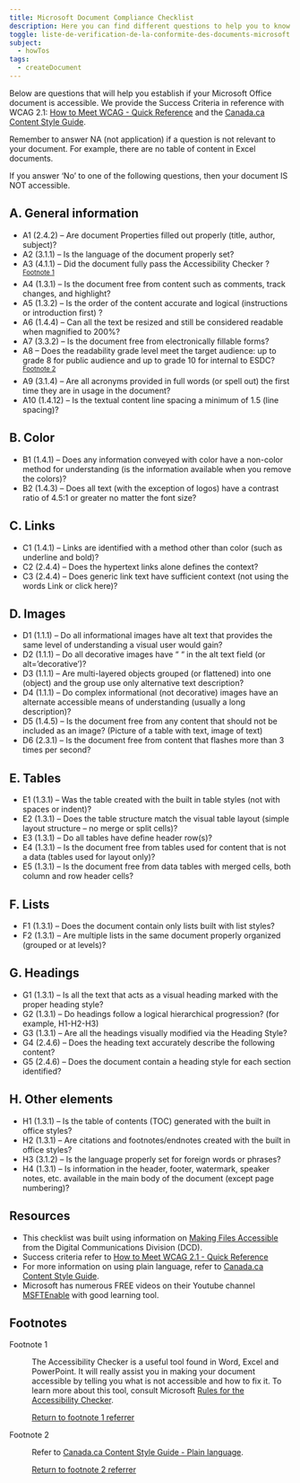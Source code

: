 ```yaml
---
title: Microsoft Document Compliance Checklist
description: Here you can find different questions to help you to know if your Word document is accessible or not.
toggle: liste-de-verification-de-la-conformite-des-documents-microsoft
subject:
  - howTos
tags:
  - createDocument
---
```


<!-- <div class="row">
<div class="col-sm-6">
<a class="gc-dwnld-lnk" href="{{ rootPath }}docs/MSDocument_COMPLIANCE_CHECKLIST.docx" download="{{ title | stripTagsSlugify }}">
<div class="well gc-dwnld">
<div class="row">
<div class="col-xs-4">
<p><img class="img-responsive thumbnail gc-dwnld-img" src="{{ rootPath }}img/doc.png" alt="" /></p>
</div>
<div class="col-xs-8">
<p class="gc-dwnld-txt">
<span>{{ title | safe }}</span>
<span class="gc-dwnld-info">(<i class="fas fa-file-word mrg-rght-sm" aria-hidden="true"></i> <abbr title="Microsoft Word Document">Word</abbr>, 56 <abbr title="KiloByte">KB</abbr>)</span>
</p>
</div>
</div>
</div>
</a>
</div>
</div> -->

Below are questions that will help you establish if your Microsoft Office document is accessible. We provide the Success Criteria in reference with WCAG 2.1: [How to Meet WCAG - Quick Reference](http://www.w3.org/WAI/WCAG21/quickref/) and the [Canada.ca Content Style Guide](https://www.canada.ca/en/treasury-board-secretariat/services/government-communications/canada-content-style-guide.html).

Remember to answer NA (not application) if a question is not relevant to your document. For example, there are no table of content in Excel documents.

If you answer ‘No’ to one of the following questions, then your document IS NOT accessible.

## A. General information

<ul class="list-unstyled mrgn-tp-lg mrgn-lft-lg">
    <li class="mrgn-bttm-md"><span class="far fa-square mrgn-rght-md" aria-hidden="true"></span>A1 (2.4.2) &ndash; Are document Properties filled out properly (title, author, subject)?</li>
    <li class="mrgn-bttm-md"><span class="far fa-square mrgn-rght-md" aria-hidden="true"></span>A2 (3.1.1) &ndash; Is the language of the document properly set?</li>
    <li class="mrgn-bttm-md"><span class="far fa-square mrgn-rght-md" aria-hidden="true"></span>A3 (4.1.1) &ndash; Did the document fully pass the Accessibility Checker ?<sup id="fn1-rf"><a class="fn-lnk" href="#fn1"><span class="wb-inv">Footnote </span>1</a></sup></li>
    <li class="mrgn-bttm-md"><span class="far fa-square mrgn-rght-md" aria-hidden="true"></span>A4 (1.3.1) &ndash; Is the document free from content such as comments, track changes, and highlight?</li> <li class="mrgn-bttm-md"><span class="far fa-square mrgn-rght-md" aria-hidden="true"></span>A5     (1.3.2) &ndash; Is the order of the content accurate and logical (instructions or introduction first) ?</li>
    <li class="mrgn-bttm-md"><span class="far fa-square mrgn-rght-md" aria-hidden="true"></span>A6 (1.4.4) &ndash; Can all the text be resized and still be considered readable when magnified to 200%?</li>
    <li class="mrgn-bttm-md"><span class="far fa-square mrgn-rght-md" aria-hidden="true"></span>A7 (3.3.2) &ndash; Is the document free from electronically fillable forms?</li>
    <li class="mrgn-bttm-md"><span class="far fa-square mrgn-rght-md" aria-hidden="true"></span>A8 &ndash; Does the readability grade level meet the target audience: up to grade 8 for public audience and up to grade 10 for internal to ESDC?  <sup id="fn2-rf"><a class="fn-lnk" href="#fn2"><span class="wb-inv">Footnote </span>2</a></sup></li>
    <li class="mrgn-bttm-md"><span class="far fa-square mrgn-rght-md" aria-hidden="true"></span>A9 (3.1.4) &ndash; Are all acronyms provided in full words (or spell out) the first time they are in usage in the document?</li>
    <li class="mrgn-bttm-md"><span class="far fa-square mrgn-rght-md" aria-hidden="true"></span>A10 (1.4.12) &ndash; Is the textual content line spacing a minimum of 1.5 (line spacing)?</li>
</ul>

## B. Color

<ul class="list-unstyled mrgn-tp-lg mrgn-lft-lg">
    <li class="mrgn-bttm-md"><span class="far fa-square mrgn-rght-md" aria-hidden="true"></span> B1 (1.4.1) &ndash; Does any information conveyed with color have a non-color method for understanding (is the information available when you remove the colors)?</li>
    <li class="mrgn-bttm-md"><span class="far fa-square mrgn-rght-md" aria-hidden="true"></span> B2 (1.4.3) &ndash; Does all text (with the exception of logos) have a contrast ratio of 4.5:1 or greater no matter the font size?</li>
</ul>

## C. Links

<ul class="list-unstyled mrgn-tp-lg mrgn-lft-lg">
    <li class="mrgn-bttm-md"><span class="far fa-square mrgn-rght-md" aria-hidden="true"></span>C1 (1.4.1) &ndash; Links are identified with a method other than color (such as underline and bold)?</li>
    <li class="mrgn-bttm-md"><span class="far fa-square mrgn-rght-md" aria-hidden="true"></span>C2 (2.4.4) &ndash; Does the hypertext links alone defines the context? </li>
    <li class="mrgn-bttm-md"><span class="far fa-square mrgn-rght-md" aria-hidden="true"></span>C3 (2.4.4) &ndash; Does generic link text have sufficient context (not using the words Link or click here)?</li>
</ul>

## D. Images

<ul class="list-unstyled mrgn-tp-lg mrgn-lft-lg">
    <li class="mrgn-bttm-md"><span class="far fa-square mrgn-rght-md" aria-hidden="true"></span>D1 (1.1.1) &ndash; Do all informational images have alt text that provides the same level of understanding a visual user would gain?</li>
    <li class="mrgn-bttm-md"><span class="far fa-square mrgn-rght-md" aria-hidden="true"></span>D2 (1.1.1) &ndash; Do all decorative images have “ “ in the alt text field (or alt=’decorative’)?</li>
    <li class="mrgn-bttm-md"><span class="far fa-square mrgn-rght-md" aria-hidden="true"></span>D3 (1.1.1) &ndash; Are multi-layered objects grouped (or flattened) into one (object) and the group use only alternative text description?</li>
    <li class="mrgn-bttm-md"><span class="far fa-square mrgn-rght-md" aria-hidden="true"></span>D4 (1.1.1) &ndash; Do complex informational (not decorative) images have an alternate accessible means of understanding (usually a long description)?</li>
    <li class="mrgn-bttm-md"><span class="far fa-square mrgn-rght-md" aria-hidden="true"></span>D5 (1.4.5) &ndash; Is the document free from any content that should not be included as an image? (Picture of a table with text, image of text)</li>
    <li class="mrgn-bttm-md"><span class="far fa-square mrgn-rght-md" aria-hidden="true"></span>D6 (2.3.1) &ndash; Is the document free from content that flashes more than 3 times per second?</li>
</ul>

## E. Tables

<ul class="list-unstyled mrgn-tp-lg mrgn-lft-lg">
    <li class="mrgn-bttm-md"><span class="far fa-square mrgn-rght-md" aria-hidden="true"></span>E1 (1.3.1) &ndash; Was the table created with the built in table styles (not with spaces or indent)?</li>
    <li class="mrgn-bttm-md"><span class="far fa-square mrgn-rght-md" aria-hidden="true"></span>E2 (1.3.1) &ndash; Does the table structure match the visual table layout (simple layout structure – no merge or split cells)?</li>
    <li class="mrgn-bttm-md"><span class="far fa-square mrgn-rght-md" aria-hidden="true"></span>E3 (1.3.1) &ndash; Do all tables have define header row(s)?</li>
    <li class="mrgn-bttm-md"><span class="far fa-square mrgn-rght-md" aria-hidden="true"></span>E4 (1.3.1) &ndash; Is the document free from tables used for content that is not a data (tables used for layout only)?</li>
    <li class="mrgn-bttm-md"><span class="far fa-square mrgn-rght-md" aria-hidden="true"></span>E5 (1.3.1) &ndash; Is the document free from data tables with merged cells, both column and row header cells?</li>
</ul>

## F. Lists

<ul class="list-unstyled mrgn-tp-lg mrgn-lft-lg">
    <li class="mrgn-bttm-md"><span class="far fa-square mrgn-rght-md" aria-hidden="true"></span>F1 (1.3.1) &ndash; Does the document contain only lists built with list styles?</li>
    <li class="mrgn-bttm-md"><span class="far fa-square mrgn-rght-md" aria-hidden="true"></span>F2 (1.3.1) &ndash; Are multiple lists in the same document properly organized (grouped or at levels)?</li>
</ul>

## G. Headings

<ul class="list-unstyled mrgn-tp-lg mrgn-lft-lg">
    <li class="mrgn-bttm-md"><span class="far fa-square mrgn-rght-md" aria-hidden="true"></span>G1 (1.3.1) &ndash; Is all the text that acts as a visual heading marked with the proper heading style?</li>
    <li class="mrgn-bttm-md"><span class="far fa-square mrgn-rght-md" aria-hidden="true"></span>G2 (1.3.1) &ndash; Do headings follow a logical hierarchical progression? (for example, H1-H2-H3)</li>
    <li class="mrgn-bttm-md"><span class="far fa-square mrgn-rght-md" aria-hidden="true"></span>G3 (1.3.1) &ndash; Are all the headings visually modified via the Heading Style?</li>
    <li class="mrgn-bttm-md"><span class="far fa-square mrgn-rght-md" aria-hidden="true"></span>G4 (2.4.6) &ndash; Does the heading text accurately describe the following content?</li>
    <li class="mrgn-bttm-md"><span class="far fa-square mrgn-rght-md" aria-hidden="true"></span>G5 (2.4.6) &ndash; Does the document contain a heading style for each section identified?</li>
</ul>

## H. Other elements

<ul class="list-unstyled mrgn-tp-lg mrgn-lft-lg">
    <li class="mrgn-bttm-md"><span class="far fa-square mrgn-rght-md" aria-hidden="true"></span>H1 (1.3.1) &ndash; Is the table of contents (<abbr>TOC</abbr>) generated with the built in office styles? </li>
    <li class="mrgn-bttm-md"><span class="far fa-square mrgn-rght-md" aria-hidden="true"></span>H2 (1.3.1) &ndash; Are citations and footnotes/endnotes created with the built in office styles?</li>
    <li class="mrgn-bttm-md"><span class="far fa-square mrgn-rght-md" aria-hidden="true"></span>H3 (3.1.2) &ndash; Is the language properly set for foreign words or phrases?</li>
    <li class="mrgn-bttm-md"><span class="far fa-square mrgn-rght-md" aria-hidden="true"></span>H4 (1.3.1) &ndash; Is information in the header, footer, watermark, speaker notes, etc. available in the main body of the document (except page numbering)?</li>
</ul>

## Resources

- This checklist was built using information on [Making Files Accessible](https://www.hhs.gov/web/section-508/accessibility-checklists/index.html) from the Digital Communications Division (<abbr>DCD</abbr>).
- Success criteria refer to [How to Meet WCAG 2.1 - Quick Reference](http://www.w3.org/WAI/WCAG21/quickref/)
- For more information on using plain language, refer to [Canada.ca Content Style Guide](https://www.canada.ca/en/treasury-board-secretariat/services/government-communications/canada-content-style-guide.html).
- Microsoft has numerous FREE videos on their Youtube channel [MSFTEnable](https://www.youtube.com/user/MSFTEnable) with good learning tool.

<aside class="wb-fnote" role="note">
    <h2 id="fn">Footnotes</h2>
    <dl>
        <dt>Footnote 1</dt>
        <dd id="fn1">
            <p>The Accessibility Checker is a useful tool found in Word, Excel and PowerPoint. It will really assist you in making your document accessible by telling you what is not accessible and how to fix it. To learn more about this tool, consult Microsoft <a href="https://support.office.com/en-en/article/r%C3%A8gles-pour-le-v%C3%A9rificateur-d-accessibilit%C3%A9-651e08f2-0fc3-4e10-aaca-74b4a67101c1">Rules  for the Accessibility Checker</a>.</p>
            <p class="fn-rtn"><a href="#fn1-rf"><span class="wb-inv">Return to footnote </span>1<span class="wb-inv"> referrer</span></a></p>
        </dd>
        <dt>Footnote 2</dt>
        <dd id="fn2">
            <p>Refer to <a href="https://www.canada.ca/en/treasury-board-secretariat/services/government-communications/canada-content-style-guide.html#toc6">Canada.ca Content Style Guide - Plain language</a>.</p>
            <p class="fn-rtn"><a href="#fn2-rf"><span class="wb-inv">Return to footnote </span>2<span class="wb-inv"> referrer</span></a></p>
        </dd>
    </dl>
</aside>
